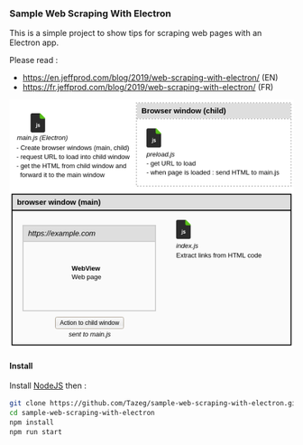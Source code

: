 ### Sample Web Scraping With Electron

This is a simple project to show tips for scraping web pages with an Electron app.

Please read : 

- https://en.jeffprod.com/blog/2019/web-scraping-with-electron/ (EN)
- https://fr.jeffprod.com/blog/2019/web-scraping-with-electron/ (FR)

![scraping](scraping.png)

#### Install

Install [NodeJS](https://nodejs.org/) then :

```bash
git clone https://github.com/Tazeg/sample-web-scraping-with-electron.git
cd sample-web-scraping-with-electron
npm install
npm run start
```
